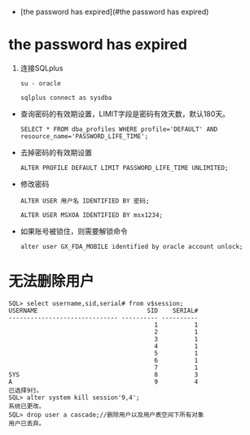 * [the password has expired](#the password has expired)

# the password has expired

1. 连接SQLplus

    `su - oracle`

    `sqlplus connect as sysdba`

- 查询密码的有效期设置，LIMIT字段是密码有效天数，默认180天。

    `SELECT * FROM dba_profiles WHERE profile='DEFAULT' AND resource_name='PASSWORD_LIFE_TIME';`

- 去掉密码的有效期设置

    `ALTER PROFILE DEFAULT LIMIT PASSWORD_LIFE_TIME UNLIMITED;`

- 修改密码

    `ALTER USER 用户名 IDENTIFIED BY 密码;`

    `ALTER USER MSXOA IDENTIFIED BY msx1234;`

- 如果账号被锁住，则需要解锁命令

  `alter user GX_FDA_MOBILE identified by oracle account unlock;`

# 无法删除用户

  ```
  SQL> select username,sid,serial# from v$session;
  USERNAME                              SID    SERIAL#
  ------------------------------ ---------- ----------
                                          1          1
                                          2          1
                                          3          1
                                          4          1
                                          5          1
                                          6          1
                                          7          1
  SYS                                     8          3
  A                                       9          4
  已选择9行。
  SQL> alter system kill session'9,4';
  系统已更改。
  SQL> drop user a cascade;//删除用户以及用户表空间下所有对象
  用户已丢弃。
  ```